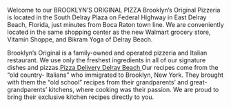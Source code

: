 Welcome to our BROOKLYN’S ORIGINAL PIZZA Brooklyn’s Original Pizzeria is located in the South Delray Plaza on Federal Highway in East Delray Beach, Florida, just minutes from Boca Raton town line. We are conveniently located in the same shopping center as the new Walmart grocery store, Vitamin Shoppe, and Bikram Yoga of Delray Beach.

Brooklyn’s Original is a family-owned and operated pizzeria and Italian restaurant. We use only the freshest ingredients in all of our signature dishes and pizzas.[Pizza Delivery Delray Beach ](http://brooklynsoriginal.com) Our recipes come from the “old country- Italians” who immigrated to Brooklyn, New York. They brought with them the “old school” recipes from their grandparents’ and great-grandparents’ kitchens, where cooking was their passion. We are proud to bring their exclusive kitchen recipes directly to you.